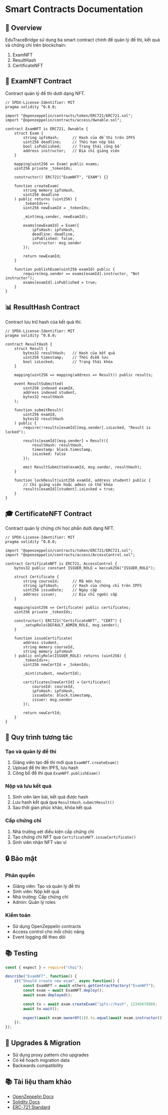 # Smart Contracts Documentation

## 📝 Overview

EduTraceBridge sử dụng ba smart contract chính để quản lý đề thi, kết quả và chứng chỉ trên blockchain:

1. ExamNFT
2. ResultHash
3. CertificateNFT

## 🔐 ExamNFT Contract

Contract quản lý đề thi dưới dạng NFT.

```solidity
// SPDX-License-Identifier: MIT
pragma solidity ^0.8.0;

import "@openzeppelin/contracts/token/ERC721/ERC721.sol";
import "@openzeppelin/contracts/access/Ownable.sol";

contract ExamNFT is ERC721, Ownable {
    struct Exam {
        string ipfsHash;      // Hash của đề thi trên IPFS
        uint256 deadline;     // Thời hạn nộp bài
        bool isPublished;     // Trạng thái công bố
        address instructor;   // Địa chỉ giảng viên
    }
    
    mapping(uint256 => Exam) public exams;
    uint256 private _tokenIds;
    
    constructor() ERC721("ExamNFT", "EXAM") {}
    
    function createExam(
        string memory ipfsHash,
        uint256 deadline
    ) public returns (uint256) {
        _tokenIds++;
        uint256 newExamId = _tokenIds;
        
        _mint(msg.sender, newExamId);
        
        exams[newExamId] = Exam({
            ipfsHash: ipfsHash,
            deadline: deadline,
            isPublished: false,
            instructor: msg.sender
        });
        
        return newExamId;
    }
    
    function publishExam(uint256 examId) public {
        require(msg.sender == exams[examId].instructor, "Not instructor");
        exams[examId].isPublished = true;
    }
}
```

## 📊 ResultHash Contract

Contract lưu trữ hash của kết quả thi.

```solidity
// SPDX-License-Identifier: MIT
pragma solidity ^0.8.0;

contract ResultHash {
    struct Result {
        bytes32 resultHash;   // Hash của kết quả
        uint256 timestamp;    // Thời điểm lưu
        bool isLocked;        // Trạng thái khóa
    }
    
    mapping(uint256 => mapping(address => Result)) public results;
    
    event ResultSubmitted(
        uint256 indexed examId,
        address indexed student,
        bytes32 resultHash
    );
    
    function submitResult(
        uint256 examId,
        bytes32 resultHash
    ) public {
        require(!results[examId][msg.sender].isLocked, "Result is locked");
        
        results[examId][msg.sender] = Result({
            resultHash: resultHash,
            timestamp: block.timestamp,
            isLocked: false
        });
        
        emit ResultSubmitted(examId, msg.sender, resultHash);
    }
    
    function lockResult(uint256 examId, address student) public {
        // Chỉ giảng viên hoặc admin có thể khóa
        results[examId][student].isLocked = true;
    }
}
```

## 🎓 CertificateNFT Contract

Contract quản lý chứng chỉ học phần dưới dạng NFT.

```solidity
// SPDX-License-Identifier: MIT
pragma solidity ^0.8.0;

import "@openzeppelin/contracts/token/ERC721/ERC721.sol";
import "@openzeppelin/contracts/access/AccessControl.sol";

contract CertificateNFT is ERC721, AccessControl {
    bytes32 public constant ISSUER_ROLE = keccak256("ISSUER_ROLE");
    
    struct Certificate {
        string courseId;      // Mã môn học
        string ipfsHash;      // Hash của chứng chỉ trên IPFS
        uint256 issueDate;    // Ngày cấp
        address issuer;       // Địa chỉ người cấp
    }
    
    mapping(uint256 => Certificate) public certificates;
    uint256 private _tokenIds;
    
    constructor() ERC721("CertificateNFT", "CERT") {
        _setupRole(DEFAULT_ADMIN_ROLE, msg.sender);
    }
    
    function issueCertificate(
        address student,
        string memory courseId,
        string memory ipfsHash
    ) public onlyRole(ISSUER_ROLE) returns (uint256) {
        _tokenIds++;
        uint256 newCertId = _tokenIds;
        
        _mint(student, newCertId);
        
        certificates[newCertId] = Certificate({
            courseId: courseId,
            ipfsHash: ipfsHash,
            issueDate: block.timestamp,
            issuer: msg.sender
        });
        
        return newCertId;
    }
}
```

## 🔄 Quy trình tương tác

### Tạo và quản lý đề thi
1. Giảng viên tạo đề thi mới qua `ExamNFT.createExam()`
2. Upload đề thi lên IPFS, lưu hash
3. Công bố đề thi qua `ExamNFT.publishExam()`

### Nộp và lưu kết quả
1. Sinh viên làm bài, kết quả được hash
2. Lưu hash kết quả qua `ResultHash.submitResult()`
3. Sau thời gian phúc khảo, khóa kết quả

### Cấp chứng chỉ
1. Nhà trường xét điều kiện cấp chứng chỉ
2. Tạo chứng chỉ NFT qua `CertificateNFT.issueCertificate()`
3. Sinh viên nhận NFT vào ví

## 🔒 Bảo mật

### Phân quyền
- Giảng viên: Tạo và quản lý đề thi
- Sinh viên: Nộp kết quả
- Nhà trường: Cấp chứng chỉ
- Admin: Quản lý roles

### Kiểm toán
- Sử dụng OpenZeppelin contracts
- Access control cho mỗi chức năng
- Event logging để theo dõi

## 📚 Testing

```javascript
const { expect } = require("chai");

describe("ExamNFT", function() {
    it("Should create new exam", async function() {
        const ExamNFT = await ethers.getContractFactory("ExamNFT");
        const exam = await ExamNFT.deploy();
        await exam.deployed();

        const tx = await exam.createExam("ipfs://hash", 1234567890);
        await tx.wait();

        expect(await exam.ownerOf(1)).to.equal(await exam.instructor());
    });
});
```

## 🔄 Upgrades & Migration

- Sử dụng proxy pattern cho upgrades
- Có kế hoạch migration data
- Backwards compatibility

## 📚 Tài liệu tham khảo

- [OpenZeppelin Docs](https://docs.openzeppelin.com/)
- [Solidity Docs](https://docs.soliditylang.org/)
- [ERC-721 Standard](https://eips.ethereum.org/EIPS/eip-721) 